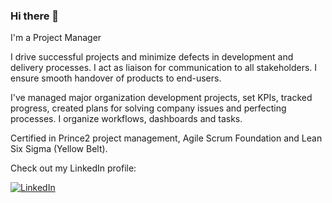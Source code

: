 ### Hi there 👋

I'm a Project Manager

I drive successful projects and minimize defects in development and delivery processes. I act as liaison for communication to all stakeholders. I ensure smooth handover of products to end-users.

I've managed major organization development projects, set KPIs, tracked progress, created plans for solving company issues and perfecting processes. I organize workflows, dashboards and tasks.  

Certified in Prince2 project management, Agile Scrum Foundation and Lean Six Sigma (Yellow Belt).

Check out my LinkedIn profile:

<a href="https://www.linkedin.com/in/mikki-kowal-819ab853"><img alt="LinkedIn" title="LinkedIn" src="https://img.shields.io/badge/-LinkedIn-0A66C2?style=for-the-badge&logo=linkedin&logoColor=white"/></a>

<!--
**MikkiPM/MikkiPM** is a ✨ _special_ ✨ repository because its `README.md` (this file) appears on your GitHub profile.

Here are some ideas to get you started:

- 🔭 I’m currently working on ...
- 🌱 I’m currently learning ...
- 👯 I’m looking to collaborate on ...
- 🤔 I’m looking for help with ...
- 💬 Ask me about ...
- 📫 How to reach me: ...
- 😄 Pronouns: ...
- ⚡ Fun fact: ...
-->
